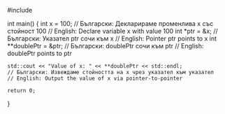 #include <iostream>

int main() {
    int x = 100;                    // Български: Декларираме променлива x със стойност 100
                                    // English: Declare variable x with value 100
    int *ptr = &x;                  // Български: Указател ptr сочи към x
                                    // English: Pointer ptr points to x
    int **doublePtr = &ptr;         // Български: doublePtr сочи към ptr
                                    // English: doublePtr points to ptr

    std::cout << "Value of x: " << **doublePtr << std::endl; 
    // Български: Извеждаме стойността на x чрез указател към указател
    // English: Output the value of x via pointer-to-pointer

    return 0;
}
